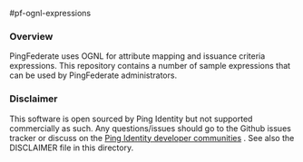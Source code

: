 #pf-ognl-expressions

### Overview

PingFederate uses OGNL for attribute mapping and issuance criteria expressions. This repository contains a number of sample expressions that can be used by PingFederate administrators.

### Disclaimer

This software is open sourced by Ping Identity but not supported commercially as such. Any questions/issues should go to the Github issues tracker or discuss on the [Ping Identity developer communities] . See also the DISCLAIMER file in this directory.

[Ping Identity developer communities]: https://community.pingidentity.com/collaborate